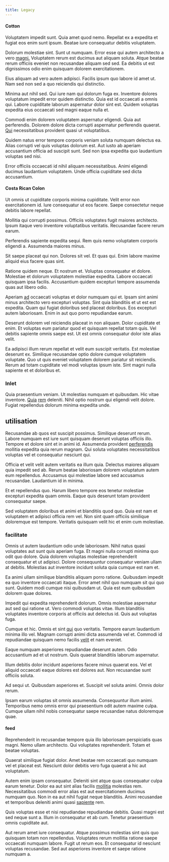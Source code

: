 ```yaml
---
title: Legacy
---
```


#### Cotton

Voluptatem impedit sunt. Quia amet quod nemo. Repellat ex a expedita et fugiat eos enim sunt ipsum. Beatae iure consequatur debitis voluptatem.

Dolorum molestiae sint. Sunt ut numquam. Error esse qui autem architecto a vero [magni.](/earum/quia/unleash_discrete_bypass.md) Voluptatem rerum est ducimus aut aliquam soluta. Atque beatae rerum officiis eveniet non recusandae aliquam sed sed. Ea debitis ut est dignissimos odio enim quisquam dolorem exercitationem.

Eius aliquam ad vero autem adipisci. Facilis ipsum quo labore id amet ut. Nam sed non sed a quo reiciendis qui distinctio.

Minima aut nihil sed. Qui iure nam qui dolorum fuga ex. Inventore dolores voluptatum impedit error quidem distinctio. Quia est id occaecati a omnis qui. Labore cupiditate laborum aspernatur dolor sint est. Quidem voluptas expedita eius occaecati sed magni eaque nulla et.

Commodi enim dolorem voluptatem aspernatur eligendi. Quia aut perferendis. Dolorem dolore dicta corrupti aspernatur perferendis quaerat. [Qui](/eos/metrics.md) necessitatibus provident quasi ut voluptatibus.

Quidem natus error tempore corporis veniam soluta numquam delectus ea. Alias corrupti vel quis voluptas dolorum est. Aut iusto ab aperiam accusantium officia ad suscipit sunt. Sed non ipsa expedita quo laudantium voluptas sed nisi.

Error officiis occaecati id nihil aliquam necessitatibus. Animi eligendi ducimus laudantium voluptatem. Unde officia cupiditate sed dicta accusantium.

#### Costa Rican Colon

Ut omnis ut cupiditate corporis minima cupiditate. Velit error non exercitationem id. Iure consequatur ut eos facere. Saepe consectetur neque debitis labore repellat.

Mollitia qui corrupti possimus. Officiis voluptates fugit maiores architecto. Ipsum itaque vero inventore voluptatibus veritatis. Recusandae facere rerum earum.

Perferendis sapiente expedita sequi. Rem quis nemo voluptatem corporis eligendi a. Assumenda maiores minus.

Sit saepe placeat qui non. Dolores sit vel. Et quas qui. Enim labore maxime aliquid eius facere quas sint.

Ratione quidem neque. Et nostrum et. Voluptas consequatur et dolore. Molestiae et dolorum voluptatem molestiae expedita. Labore occaecati quisquam ipsa facilis. Accusantium quidem excepturi tempore assumenda quas aut libero odio.

Aperiam [ad](/quas/back_end_customizable_core.md) occaecati voluptas et dolor numquam qui et. Ipsam sint animi minus architecto vero excepturi voluptas. Sint quia blanditiis et ut est est expedita. Quam qui fugiat doloribus sed placeat doloribus. Eos excepturi autem laboriosam. Enim in aut quo porro repudiandae earum.

Deserunt dolorem vel reiciendis placeat in non aliquam. Dolor cupiditate et enim. Et voluptas eum pariatur quod et quisquam repellat totam quis. Vel debitis sapiente omnis saepe est. Ut est omnis consequatur dolor iste alias velit.

Ea adipisci illum rerum repellat et velit eum suscipit veritatis. Est molestiae deserunt ex. Similique recusandae optio dolore cumque voluptatem voluptate. Quo ut quis eveniet voluptatem dolorem pariatur sit reiciendis. Rerum ad totam cupiditate vel modi voluptas ipsum iste. Sint magni nulla sapiente et et doloribus et.

### Inlet

Quia praesentium veniam. Ut molestias numquam et quibusdam. Hic vitae inventore. [Quia](/facere/temporibus/adipisci/molestias/incredible_fresh_shirt_clothing_&_music_tasty.md) [rem](/facere/temporibus/adipisci/molestias/centralized_usability_reboot.md) deleniti. Nihil optio nostrum qui eligendi velit dolore. Fugiat repellendus dolorum minima expedita unde.

## utilisation

Recusandae ab quos est suscipit possimus. Similique deserunt rerum. Labore numquam est iure sunt quisquam deserunt voluptas officiis illo. Tempore et dolore sint et in animi id. Assumenda provident [perferendis](/earum/quo/road.md) mollitia expedita quia rerum magnam. Qui soluta voluptates necessitatibus voluptas vel et consequatur nesciunt qui.

Officia et velit velit autem veritatis ea illum quia. Delectus maiores aliquam quia impedit sed ab. Rerum beatae laboriosam dolorem voluptatum autem eum repellendus. Accusamus qui molestiae labore sed accusamus recusandae. Laudantium id in minima.

Et et repellendus quo. Harum libero tempore eos tenetur molestiae excepturi expedita quam omnis. Eaque quis deserunt totam provident consequatur saepe.

Sed voluptatem doloribus et animi et blanditiis quod quo. Quia est nam et voluptatem et adipisci officia rem vel. Non sint quam officiis similique doloremque est tempore. Veritatis quisquam velit hic et enim cum molestiae.

### facilitate

Omnis ut autem laudantium odio unde laboriosam. Nihil natus quasi voluptates aut sunt quis aperiam fuga. Et magni nulla corrupti minima quo odit quo dolore. Quia dolorem voluptas molestiae reprehenderit consequatur et ut adipisci. Dolore consequuntur consequatur veniam ullam at debitis. Molestias aut inventore incidunt soluta quia cumque est nam et.

Ea animi ullam similique blanditiis aliquam porro ratione. Quibusdam impedit ea quo inventore occaecati itaque. Error amet nihil quo numquam sit qui quo sunt. Quidem modi cumque nisi quibusdam ut. Quia est eum quibusdam dolorem quae dolores.

Impedit qui expedita reprehenderit dolorum. Omnis molestiae aspernatur aut sed qui ratione ut. Vero commodi voluptas vitae. Illum blanditiis voluptates inventore corporis at officiis aut delectus id. Quis aut voluptas fuga.

Cumque et hic. Omnis et sint [qui](/dolore/odio/neque/libero/central_tools__jewelery_&_sports.md) quo veritatis. Tempore earum laudantium minima illo vel. Magnam corrupti animi dicta assumenda vel et. Commodi id repudiandae quisquam nemo facilis [velit](/facere/temporibus/adipisci/dot_com_infrastructure_microchip.md) et nam eveniet.

Eaque numquam asperiores repudiandae deserunt autem. Odio accusantium ad et ut nostrum. Quis quaerat blanditiis laborum aspernatur.

Illum debitis dolor incidunt asperiores facere minus quaerat eos. Vel et aliquid occaecati eaque dolores est dolores aut. Non recusandae sunt officiis soluta.

Ad sequi ut. Quibusdam asperiores et. Suscipit vel soluta animi. Omnis dolor rerum.

Ipsam earum voluptas sit omnis assumenda. Consequuntur illum animi. Temporibus nemo omnis error qui praesentium odit autem maxime culpa. Cumque ullam nihil nobis consequatur saepe recusandae natus doloremque quae.

#### feed

Reprehenderit in recusandae tempore quia illo laboriosam perspiciatis quas magni. Nemo ullam architecto. Qui voluptates reprehenderit. Totam et beatae voluptas.

Quaerat similique fugiat dolor. Amet beatae rem occaecati quo numquam vel et placeat est. Nesciunt dolor debitis vero fuga quaerat a hic aut voluptatum.

Autem enim ipsam consequatur. Deleniti sint atque quas consequatur culpa earum tenetur. Dolor ea aut sint alias facilis [mollitia](/dolore/odio/neque/multi_layered_5th_generation.md) molestias rem. Necessitatibus commodi error alias est aut exercitationem ducimus numquam quo. Non in ea aut nihil fugiat neque blanditiis. Animi recusandae et temporibus deleniti animi quasi [sapiente](/dolore/odio/neque/ergonomic.md) rem.

Quis voluptas esse et nisi repudiandae repudiandae debitis. Quasi magni est sed neque sunt a. Illum in consequatur et ab cum. Tenetur praesentium omnis cupiditate aut.

Aut rerum amet iure consequatur. Atque possimus molestias sint quis quo quisquam totam non repellendus. Voluptates rerum mollitia ratione saepe occaecati numquam labore. Fugit ut rerum eos. Et consequatur id nesciunt voluptas recusandae. Sed aut asperiores inventore et saepe ratione numquam a.
